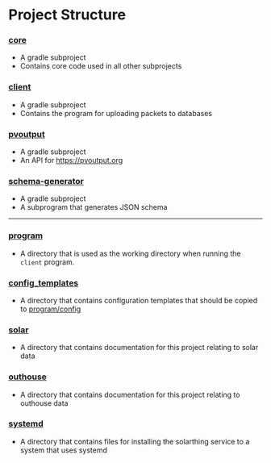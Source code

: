 # Project Structure

### [core](../../core)
* A gradle subproject
* Contains core code used in all other subprojects
### [client](../../client)
* A gradle subproject
* Contains the program for uploading packets to databases
### [pvoutput](../../pvoutput)
* A gradle subproject
* An API for https://pvoutput.org
### [schema-generator](../../schema-generator)
* A gradle subproject
* A subprogram that generates JSON schema

---

### [program](../../program)
* A directory that is used as the working directory when running the `client` program.
### [config_templates](../../config_templates)
* A directory that contains configuration templates that should be copied to [program/config](../../program/config)
### [solar](../../solar)
* A directory that contains documentation for this project relating to solar data
### [outhouse](../../legacy/outhouse)
* A directory that contains documentation for this project relating to outhouse data
### [systemd](../../systemd)
* A directory that contains files for installing the solarthing service to a system that uses systemd
